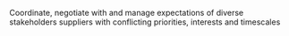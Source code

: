 Coordinate, negotiate with and manage expectations of diverse stakeholders suppliers with conflicting priorities, interests and timescales
